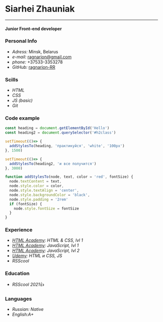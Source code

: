 # Siarhei Zhauniak
---
#### Junior Front-end developer
<!-- Strikethrough -->
### Personal Info
+ *Adress:* Minsk, Belarus 
+ *e-mail:* [ragnarion@gmail.com]()
+ *phone:* +37533-3353278
+ *GitHub:* [ragnarion-RR](https://github.com/ragnarion-RR)

### Scills
+ *HTML*
+ *CSS*
+ *JS (basic)* 
+ *Git*

### Code example
```javascript
const heading = document.getElementById('Hello')
const heading2 = document.querySelector('#h2class')

setTimeout(()=> {    
  addStylesTo(heading, 'практикуйся', 'white', '100px') 
}, 1500)

setTimeout(()=> {      
  addStylesTo(heading2, 'и все получится') 
}, 3000)

function addStylesTo(node, text, color = 'red', fontSize) {    
  node.textContent = text,
  node.style.color = color,
  node.style.textAlign = 'center',
  node.style.backgroundColor = 'black',
  node.style.padding = '2rem'
  if (fontSize) {
    node.style.fontSize = fontSize
  }
}
```
### Experience
-  *[HTML Academy](https://htmlacademy.ru/): HTML & CSS, lvl 1*
-  *[HTML Academy](https://htmlacademy.ru/): JavaScript, lvl 1*
-  *[HTML Academy](https://htmlacademy.ru/): JavaScript, lvl 2*
-  *[Udemy](https://www.udemy.com/): HTML и CSS, JS*
-  *RSScool*

### Education
-  *RSScool 2021*:+1:

### Languages
-  *Russian: Native*
-  *English:A+*
